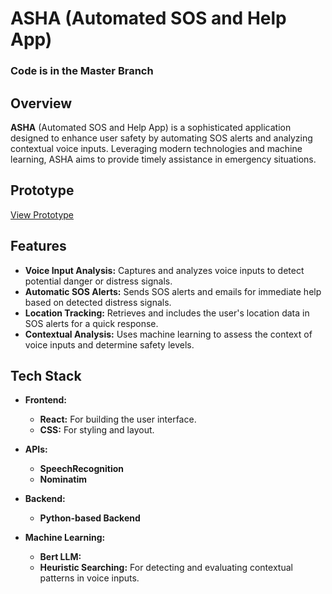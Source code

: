 # ASHA (Automated SOS and Help App)
### Code is in the Master Branch

## Overview

**ASHA** (Automated SOS and Help App) is a sophisticated application designed to enhance user safety by automating SOS alerts and analyzing contextual voice inputs. Leveraging modern technologies and machine learning, ASHA aims to provide timely assistance in emergency situations.

## Prototype

[View Prototype](https://www.figma.com/proto/jfPuCh5woaRNLCRHlSkICl/ASHA?node-id=11-338&source=email_invite&starting-point-node-id=11%3A338&t=NGQEqexXa1tsuBzM-1)

## Features

- **Voice Input Analysis:** Captures and analyzes voice inputs to detect potential danger or distress signals.
- **Automatic SOS Alerts:** Sends SOS alerts and emails for immediate help based on detected distress signals.
- **Location Tracking:** Retrieves and includes the user's location data in SOS alerts for a quick response.
- **Contextual Analysis:** Uses machine learning to assess the context of voice inputs and determine safety levels.

## Tech Stack

- **Frontend:**
  - **React:** For building the user interface.
  - **CSS:** For styling and layout.

- **APIs:**
  - **SpeechRecognition**
  - **Nominatim**

- **Backend:**
  - **Python-based Backend**

- **Machine Learning:**
  - **Bert LLM:** 
  - **Heuristic Searching:** For detecting and evaluating contextual patterns in voice inputs.

